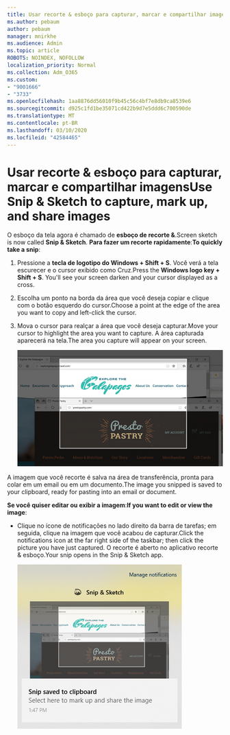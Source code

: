 ```yaml
---
title: Usar recorte & esboço para capturar, marcar e compartilhar imagens
ms.author: pebaum
author: pebaum
manager: mnirkhe
ms.audience: Admin
ms.topic: article
ROBOTS: NOINDEX, NOFOLLOW
localization_priority: Normal
ms.collection: Adm_O365
ms.custom:
- "9001666"
- "3733"
ms.openlocfilehash: 1aa8876dd56010f9b45c56c4bf7e8db9ca8539e6
ms.sourcegitcommit: d925c1fd1be35071cd422b9d7e5ddd6c700590de
ms.translationtype: MT
ms.contentlocale: pt-BR
ms.lasthandoff: 03/10/2020
ms.locfileid: "42584465"
---
```

# <a name="use-snip--sketch-to-capture-mark-up-and-share-images"></a><span data-ttu-id="6b791-102">Usar recorte & esboço para capturar, marcar e compartilhar imagens</span><span class="sxs-lookup"><span data-stu-id="6b791-102">Use Snip & Sketch to capture, mark up, and share images</span></span>

<span data-ttu-id="6b791-103">O esboço da tela agora é chamado de **esboço de recorte &**.</span><span class="sxs-lookup"><span data-stu-id="6b791-103">Screen sketch is now called **Snip & Sketch**.</span></span> <span data-ttu-id="6b791-104">**Para fazer um recorte rapidamente**:</span><span class="sxs-lookup"><span data-stu-id="6b791-104">**To quickly take a snip**:</span></span>

1. <span data-ttu-id="6b791-105">Pressione a **tecla de logotipo do Windows + Shift + S**. Você verá a tela escurecer e o cursor exibido como Cruz.</span><span class="sxs-lookup"><span data-stu-id="6b791-105">Press the **Windows logo key + Shift + S**. You'll see your screen darken and your cursor displayed as a cross.</span></span> 

2. <span data-ttu-id="6b791-106">Escolha um ponto na borda da área que você deseja copiar e clique com o botão esquerdo do cursor.</span><span class="sxs-lookup"><span data-stu-id="6b791-106">Choose a point at the edge of the area you want to copy and left-click the cursor.</span></span> 

3. <span data-ttu-id="6b791-107">Mova o cursor para realçar a área que você deseja capturar.</span><span class="sxs-lookup"><span data-stu-id="6b791-107">Move your cursor to highlight the area you want to capture.</span></span> <span data-ttu-id="6b791-108">A área capturada aparecerá na tela.</span><span class="sxs-lookup"><span data-stu-id="6b791-108">The area you capture will appear on your screen.</span></span>

   ![imagem da seleção realçada](media/snipone.png)

<span data-ttu-id="6b791-110">A imagem que você recorte é salva na área de transferência, pronta para colar em um email ou em um documento.</span><span class="sxs-lookup"><span data-stu-id="6b791-110">The image you snipped is saved to your clipboard, ready for pasting into an email or document.</span></span> 

<span data-ttu-id="6b791-111">**Se você quiser editar ou exibir a imagem**:</span><span class="sxs-lookup"><span data-stu-id="6b791-111">**If you want to edit or view the image**:</span></span> 

- <span data-ttu-id="6b791-112">Clique no ícone de notificações no lado direito da barra de tarefas; em seguida, clique na imagem que você acabou de capturar.</span><span class="sxs-lookup"><span data-stu-id="6b791-112">Click the notifications icon at the far right side of the taskbar; then click the picture you have just captured.</span></span> <span data-ttu-id="6b791-113">O recorte é aberto no aplicativo recorte & esboço.</span><span class="sxs-lookup"><span data-stu-id="6b791-113">Your snip opens in the Snip & Sketch app.</span></span>

   ![imagem de exibição de imagem no aplicativo de recorte](media/sniptwo.png)
